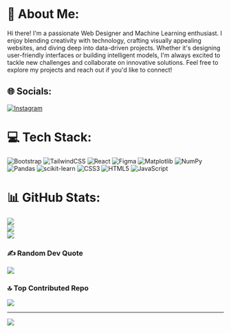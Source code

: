 # 💫 About Me:
Hi there! I'm a passionate Web Designer and Machine Learning enthusiast. I enjoy blending creativity with technology, crafting visually appealing websites, and diving deep into data-driven projects. Whether it's designing user-friendly interfaces or building intelligent models, I'm always excited to tackle new challenges and collaborate on innovative solutions. Feel free to explore my projects and reach out if you'd like to connect!


## 🌐 Socials:
[![Instagram](https://img.shields.io/badge/Instagram-%23E4405F.svg?logo=Instagram&logoColor=white)](https://instagram.com/ali.__mozaffari) 

# 💻 Tech Stack:
![Bootstrap](https://img.shields.io/badge/bootstrap-%238511FA.svg?style=flat&logo=bootstrap&logoColor=white) ![TailwindCSS](https://img.shields.io/badge/tailwindcss-%2338B2AC.svg?style=flat&logo=tailwind-css&logoColor=white) ![React](https://img.shields.io/badge/react-%2320232a.svg?style=flat&logo=react&logoColor=%2361DAFB) ![Figma](https://img.shields.io/badge/figma-%23F24E1E.svg?style=flat&logo=figma&logoColor=white) ![Matplotlib](https://img.shields.io/badge/Matplotlib-%23ffffff.svg?style=flat&logo=Matplotlib&logoColor=black) ![NumPy](https://img.shields.io/badge/numpy-%23013243.svg?style=flat&logo=numpy&logoColor=white) ![Pandas](https://img.shields.io/badge/pandas-%23150458.svg?style=flat&logo=pandas&logoColor=white) ![scikit-learn](https://img.shields.io/badge/scikit--learn-%23F7931E.svg?style=flat&logo=scikit-learn&logoColor=white) ![CSS3](https://img.shields.io/badge/css3-%231572B6.svg?style=flat&logo=css3&logoColor=white) ![HTML5](https://img.shields.io/badge/html5-%23E34F26.svg?style=flat&logo=html5&logoColor=white) ![JavaScript](https://img.shields.io/badge/javascript-%23323330.svg?style=flat&logo=javascript&logoColor=%23F7DF1E)
# 📊 GitHub Stats:
![](https://github-readme-stats.vercel.app/api?username=Alimz-z&theme=radical&hide_border=false&include_all_commits=true&count_private=true)<br/>
![](https://github-readme-streak-stats.herokuapp.com/?user=Alimz-z&theme=radical&hide_border=false)<br/>
![](https://github-readme-stats.vercel.app/api/top-langs/?username=Alimz-z&theme=radical&hide_border=false&include_all_commits=true&count_private=true&layout=compact)

### ✍️ Random Dev Quote
![](https://quotes-github-readme.vercel.app/api?type=horizontal&theme=radical)

### 🔝 Top Contributed Repo
![](https://github-contributor-stats.vercel.app/api?username=Alimz-z&limit=5&theme=dark&combine_all_yearly_contributions=true)

---
[![](https://visitcount.itsvg.in/api?id=Alimz-z&icon=0&color=12)](https://visitcount.itsvg.in)

